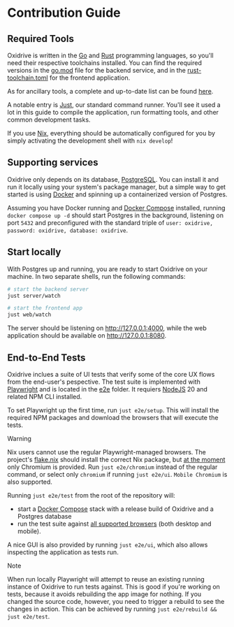 # Contribution Guide

## Required Tools

Oxidrive is written in the [Go] and [Rust] programming languages, so you'll need their respective toolchains installed. You can find the required versions in the [go.mod](server/go.mod) file for the backend service, and in the [rust-toolchain.toml](web/rust-toolchain.toml) for the frontend application.

As for ancillary tools, a complete and up-to-date list can be found [here](flake.nix#L25).

A notable entry is [Just], our standard command runner. You'll see it used a lot in this guide to compile the application, run formatting tools, and other common development tasks.

If you use [Nix], everything should be automatically configured for you by simply activating the development shell with `nix develop`!

## Supporting services

Oxidrive only depends on its database, [PostgreSQL]. You can install it and run it locally using your system's package manager, but a simple way to get started is using [Docker] and spinning up a containerized version of Postgres.

Assuming you have Docker running and [Docker Compose] installed, running `docker compose up -d` should start Postgres in the background, listening on port `5432` and preconfigured with the standard triple of `user: oxidrive, password: oxidrive, database: oxidrive`.

## Start locally

With Postgres up and running, you are ready to start Oxidrive on your machine. In two separate shells, run the following commands:

```bash
# start the backend server
just server/watch
```
```bash
# start the frontend app
just web/watch
```

The server should be listening on http://127.0.0.1:4000, while the web application should be available on http://127.0.0.1:8080.

## End-to-End Tests

Oxidrive inclues a suite of UI tests that verify some of the core UX flows from the end-user's pespective. The test suite is implemented with [Playwright] and is located in the [e2e](e2e) folder. It requiers [NodeJS] 20 and related NPM CLI installed.

To set Playwright up the first time, run `just e2e/setup`. This will install the required NPM packages and download the browsers that will execute the tests.

> [!WARNING]
> Nix users cannot use the regular Playwright-managed browsers. The project's [flake.nix](flake.nix) should install the correct Nix package, but [at the moment](https://github.com/NixOS/nixpkgs/pull/298944) only Chromium is provided.
> Run `just e2e/chromium` instead of the regular command, or select only `chromium` if running `just e2e/ui`. `Mobile Chromium` is also supported.

Running `just e2e/test` from the root of the repository will:
- start a [Docker Compose](e2e/docker-compose.yml) stack with a release build of Oxidrive and a Postgres database
- run the test suite against [all supported browsers](e2e/playwright.config.ts#L37) (both desktop and mobile).

A nice GUI is also provided by running `just e2e/ui`, which also allows inspecting the application as tests run.

> [!NOTE]
> When run locally Playwright will attempt to reuse an existing running instance of Oxidrive to run tests against. This is good if you're working on tests, because it avoids rebuilding the app image for nothing. If you changed the source code, however, you need to trigger a rebuild to see the changes in action. This can be achieved by running `just e2e/rebuild && just e2e/test`.

[Go]: https://go.dev
[Rust]: https://rust-lang.org
[Nix]: https://nixos.org
[PostgreSQL]: https://postgresql.org
[Docker]: https://docker.com
[Docker Compose]: https://docs.docker.com/compose/
[Just]: https://github.com/casey/just
[Playwright]: https://playwright.dev/
[NodeJS]: https://nodejs.org
